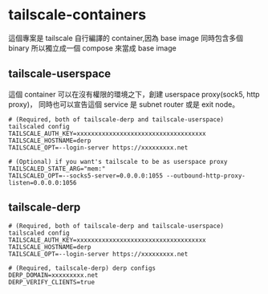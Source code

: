 # tailscale-containers

這個專案是 tailscale 自行編譯的 container,因為 base image 同時包含多個 binary
所以獨立成一個 compose 來當成 base image

## tailscale-userspace

這個 container 可以在沒有權限的環境之下，創建 userspace proxy(sock5, http proxy)，
同時也可以宣告這個 service 是 subnet router 或是 exit node。

```shell
# (Required, both of tailscale-derp and tailscale-userspace) tailscaled config
TAILSCALE_AUTH_KEY=xxxxxxxxxxxxxxxxxxxxxxxxxxxxxxxxxxxx
TAILSCALE_HOSTNAME=derp
TAILSCALE_OPT=--login-server https://xxxxxxxxx.net

# (Optional) if you want's tailscale to be as userspace proxy
TAILSCALED_STATE_ARG="mem:"
TAILSCALED_OPT=--socks5-server=0.0.0.0:1055 --outbound-http-proxy-listen=0.0.0.0:1056
```

## tailscale-derp

```shell
# (Required, both of tailscale-derp and tailscale-userspace) tailscaled config
TAILSCALE_AUTH_KEY=xxxxxxxxxxxxxxxxxxxxxxxxxxxxxxxxxxxx
TAILSCALE_HOSTNAME=derp
TAILSCALE_OPT=--login-server https://xxxxxxxxx.net

# (Required, tailscale-derp) derp configs
DERP_DOMAIN=xxxxxxxxx.net
DERP_VERIFY_CLIENTS=true
```
